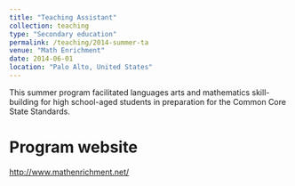 ```yaml
---
title: "Teaching Assistant"
collection: teaching
type: "Secondary education"
permalink: /teaching/2014-summer-ta
venue: "Math Enrichment"
date: 2014-06-01
location: "Palo Alto, United States"
---
```


This summer program facilitated languages arts and mathematics skill-building for high school-aged students in preparation for the Common Core State Standards.

Program website
======
<http://www.mathenrichment.net/>
